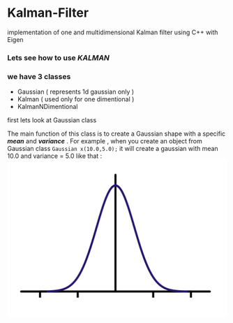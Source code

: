 # Kalman-Filter
implementation of one and multidimensional Kalman filter using C++ with Eigen 


### Lets see how to use *KALMAN*

### we have 3 classes
- Gaussian ( represents 1d gaussian only )
- Kalman ( used only for one dimentional )
- KalmanNDimentional

first lets look at Gaussian class 

The main function of this class is to create a Gaussian shape with a specific ***mean*** and ***variance*** .
For example , when you create an object from Gaussian class `Gaussian x(10.0,5.0);` it will create a gaussian with mean 10.0 and variance = 5.0  like that : 
![](Imgs\gaussian.png)
